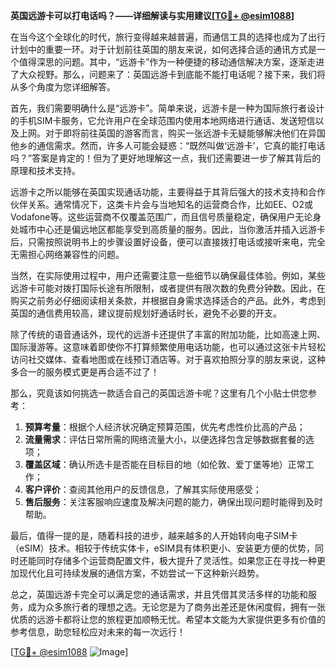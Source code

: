 **英国远游卡可以打电话吗？——详细解读与实用建议[[TG💪+ @esim1088](https://t.me/s/esim1088)]**

在当今这个全球化的时代，旅行变得越来越普遍，而通信工具的选择也成为了出行计划中的重要一环。对于计划前往英国的朋友来说，如何选择合适的通讯方式是一个值得深思的问题。其中，“远游卡”作为一种便捷的移动通信解决方案，逐渐走进了大众视野。那么，问题来了：英国远游卡到底能不能打电话呢？接下来，我们将从多个角度为您详细解答。

首先，我们需要明确什么是“远游卡”。简单来说，远游卡是一种为国际旅行者设计的手机SIM卡服务，它允许用户在全球范围内使用本地网络进行通话、发送短信以及上网。对于即将前往英国的游客而言，购买一张远游卡无疑能够解决他们在异国他乡的通信需求。然而，许多人可能会疑惑：“既然叫做‘远游卡’，它真的能打电话吗？”答案是肯定的！但为了更好地理解这一点，我们还需要进一步了解其背后的原理和技术支持。

远游卡之所以能够在英国实现通话功能，主要得益于其背后强大的技术支持和合作伙伴关系。通常情况下，这类卡片会与当地知名的运营商合作，比如EE、O2或Vodafone等。这些运营商不仅覆盖范围广，而且信号质量稳定，确保用户无论身处城市中心还是偏远地区都能享受到高质量的服务。因此，当你激活并插入远游卡后，只需按照说明书上的步骤设置好设备，便可以直接拨打电话或接听来电，完全无需担心网络兼容性的问题。

当然，在实际使用过程中，用户还需要注意一些细节以确保最佳体验。例如，某些远游卡可能对拨打国际长途有所限制，或者提供有限次数的免费分钟数。因此，在购买之前务必仔细阅读相关条款，并根据自身需求选择适合的产品。此外，考虑到英国的通信费用较高，建议提前规划好通话时长，避免不必要的开支。

除了传统的语音通话外，现代的远游卡还提供了丰富的附加功能，比如高速上网、国际漫游等。这意味着即使你不打算频繁使用电话功能，也可以通过这张卡片轻松访问社交媒体、查看地图或在线预订酒店等。对于喜欢拍照分享的朋友来说，这种多合一的服务模式更是再合适不过了！

那么，究竟该如何挑选一款适合自己的英国远游卡呢？这里有几个小贴士供您参考：

1. **预算考量**：根据个人经济状况确定预算范围，优先考虑性价比高的产品；
2. **流量需求**：评估日常所需的网络流量大小，以便选择包含足够数据套餐的选项；
3. **覆盖区域**：确认所选卡是否能在目标目的地（如伦敦、爱丁堡等地）正常工作；
4. **客户评价**：查阅其他用户的反馈信息，了解其实际使用感受；
5. **售后服务**：关注客服响应速度及解决问题的能力，确保出现问题时能得到及时帮助。

最后，值得一提的是，随着科技的进步，越来越多的人开始转向电子SIM卡（eSIM）技术。相较于传统实体卡，eSIM具有体积更小、安装更方便的优势，同时还能同时存储多个运营商配置文件，极大提升了灵活性。如果您正在寻找一种更加现代化且可持续发展的通信方案，不妨尝试一下这种新兴趋势。

总之，英国远游卡完全可以满足您的通话需求，并且凭借其灵活多样的功能和服务，成为众多旅行者的理想之选。无论您是为了商务出差还是休闲度假，拥有一张优质的远游卡都将让您的旅程更加顺畅无忧。希望本文能为大家提供更多有价值的参考信息，助您轻松应对未来的每一次远行！

[[TG💪+ @esim1088](https://t.me/s/esim1088) ![Image](https://i.postimg.cc/4NQfJmqS/Snipaste-2025-05-13-00-14-12.png)]